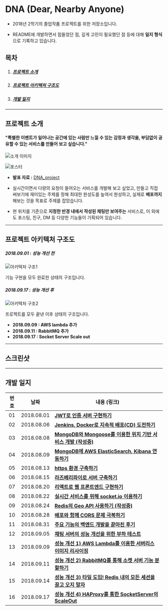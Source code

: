 # DNA (Dear, Nearby Anyone)

* 2018년 2학기의 졸업작품 프로젝트를 위한 저장소입니다.

* README에 개발하면서 힘들었던 점, 깊게 고민이 필요했던 점 등에 대해 **일지 형식**으로 기록하고 있습니다.

  



## 목차

1. ##### [프로젝트 소개](#프로젝트-소개)

2. ##### [프로젝트 아키텍처 구조도](#프로젝트-아키텍처-구조도)

3. ##### [개발 일지](#개발-일지)

***

## 프로젝트 소개

#### **"특별한 이벤트가 일어나는 공간에 있는 사람만 느낄 수 있는 감정과 생각을, 부담없이 공유할 수 있는 서비스를 만들어 보고 싶습니다.**"

![소개 이미지](https://blogfiles.pstatic.net/MjAxODA4MTRfMTky/MDAxNTM0MTc3NzY1MTM0.NCF4J6dMHOkkdIOZfhedD3jE3ClrDsU62BCsdAeryVog.SYjZhtyBsQAmZE8KFL6X0tSj9-sHzwbr3qhSbeTFfWYg.PNG.3457soso/title.png)

![포스터](https://github.com/3457soso/team-project-DNA/blob/master/Resource/DNA_poster.png?raw=true)



- **발표 자료 :** [DNA_project](https://github.com/3457soso/team-project-DNA/blob/master/Resource/DNA_project.pdf)

- 실시간이면서 다량의 요청이 들어오는 서비스를 개발해 보고 싶었고, 만들고 직접 써보기에 재미있는 주제를 정해 최대한 완성도를 높여서 완성하고, 실제로 **배포까지** 해보는 것을 목표로 주제를 잡았습니다.

- 현 위치를 기준으로 **지정한 반경 내에서 작성된 채팅만 보여주는** 서비스로, 이 외에도 포스팅, 친구, DM 등 다양한 기능들이 기획되어 있습니다.

  

***

## 프로젝트 아키텍처 구조도

##### 2018.09.01 : 성능 개선 전

![아키텍처 구조1](https://github.com/3457soso/team-project-DNA/raw/master/Resource/Arcitecture_Design_0901.png)

기능 구현을 모두 완료한 상태의 구조입니다.



##### 2018.09.17 : 성능 개선 후

![아키텍처 구조2](https://github.com/3457soso/team-project-DNA/raw/master/Resource/Arcitecture_Design_0916.png)

프로젝트를 모두 끝낸 이후 상태의 구조입니다.

- **2018.09.09 : AWS lambda 추가**
- **2018.09.11 : RabbitMQ 추가**
- **2018.09.17 : Socket Server Scale out**



------

## 스크린샷



***

## 개발 일지

| 번호 |    날짜    | 내용 (링크)                                                  |
| :--: | :--------: | ------------------------------------------------------------ |
|  01  | 2018.08.01 | [**JWT로 인증 서버 구현하기**](https://github.com/3457soso/project_DNA/blob/master/devLog/2018.08.01%20:%20JWT%EB%A1%9C%20%EC%9D%B8%EC%A6%9D%20%EC%84%9C%EB%B2%84%20%EA%B5%AC%ED%98%84%ED%95%98%EA%B8%B0.md) |
|  02  | 2018.08.06 | [**Jenkins, Docker로 지속적 배포(CD) 도전하기**](https://github.com/3457soso/project_DNA/blob/master/devLog/2018.08.06%20:%20Jenkins%2C%20Docker%EB%A1%9C%20%EC%A7%80%EC%86%8D%EC%A0%81%20%EB%B0%B0%ED%8F%AC(CD)%20%EB%8F%84%EC%A0%84%ED%95%98%EA%B8%B0.md) |
|  03  | 2018.08.08 | [**MongoDB와 Mongoose를 이용한 위치 기반 서비스 개발 (작성중)**](https://github.com/3457soso/team-project-DNA/blob/master/devLog/2018.08.08%20:%20MongoDB%EC%99%80%20Mongoose%EB%A5%BC%20%EC%9D%B4%EC%9A%A9%ED%95%9C%20%EC%9C%84%EC%B9%98%20%EA%B8%B0%EB%B0%98%20%EC%84%9C%EB%B9%84%EC%8A%A4%20%EA%B0%9C%EB%B0%9C.md) |
|  04  | 2018.08.09 | [**MongoDB에 AWS ElasticSearch, Kibana 연동하기**](https://github.com/3457soso/project_DNA/blob/master/devLog/2018.08.09%20:%20MongoDB%EC%97%90%20ElasticSearch%2C%20Kibana%20%EC%97%B0%EB%8F%99%ED%95%98%EA%B8%B0.md) |
|  05  | 2018.08.13 | [**https 환경 구축하기**](https://github.com/3457soso/project_DNA/blob/master/devLog/2018.08.13%20:%20SSL%EC%9D%84%20%EC%9D%B4%EC%9A%A9%ED%95%B4%20https%20%ED%99%98%EA%B2%BD%20%EA%B5%AC%EC%B6%95%ED%95%98%EA%B8%B0.md) |
|  06  | 2018.08.15 | [**라즈베리파이로 서버 구축하기**](https://github.com/3457soso/project_DNA/blob/master/devLog/2018.08.15%20:%20%EB%9D%BC%EC%A6%88%EB%B2%A0%EB%A6%AC%ED%8C%8C%EC%9D%B4%EB%A1%9C%20%EC%84%9C%EB%B2%84%20%EA%B5%AC%EC%B6%95%ED%95%98%EA%B8%B0.md) |
|  07  | 2018.08.20 | [**리액트로 웹 프론트엔드 구현하기**](https://github.com/3457soso/team-project-DNA/blob/master/devLog/2018.08.20%20:%20%EB%A6%AC%EC%95%A1%ED%8A%B8%EB%A1%9C%20%EC%9B%B9%20%ED%94%84%EB%A1%A0%ED%8A%B8%EC%97%94%EB%93%9C%20%EA%B5%AC%ED%98%84%ED%95%98%EA%B8%B0.md) |
|  08  | 2018.08.22 | [**실시간 서비스를 위해 socket.io 이용하기**](https://github.com/3457soso/team-project-DNA/blob/master/devLog/2018.08.22%20:%20%EC%8B%A4%EC%8B%9C%EA%B0%84%20%EC%84%9C%EB%B9%84%EC%8A%A4%EB%A5%BC%20%EC%9C%84%ED%95%B4%20Socket.io%20%EC%9D%B4%EC%9A%A9%ED%95%98%EA%B8%B0.md) |
|  09  | 2018.08.24 | [**Redis의 Geo API 사용하기 (작성중)**](https://github.com/3457soso/team-project-DNA/blob/master/devLog/2018.08.24%20:%20Redis%EC%9D%98%20Geo%20API%20%EC%82%AC%EC%9A%A9%ED%95%98%EA%B8%B0.md) |
|  10  | 2018.08.28 | [**배포와 함께 CORS 문제 극복하기**](https://github.com/3457soso/team-project-DNA/blob/master/devLog/2018.08.28%20:%20%EB%B0%B0%ED%8F%AC%EC%99%80%20%ED%95%A8%EA%BB%98%20CORS%20%EB%AC%B8%EC%A0%9C%20%EA%B7%B9%EB%B3%B5%ED%95%98%EA%B8%B0.md) |
|  11  | 2018.08.31 | [**주요 기능의 백엔드 개발을 끝마친 후기**](https://github.com/3457soso/team-project-DNA/blob/master/devLog/2018.08.31%20:%20%EC%A3%BC%EC%9A%94%20%EA%B8%B0%EB%8A%A5%EC%9D%98%20%EB%B0%B1%EC%97%94%EB%93%9C%20%EA%B0%9C%EB%B0%9C%EC%9D%84%20%EB%81%9D%EB%A7%88%EC%B9%9C%20%ED%9B%84%EA%B8%B0.md) |
|  12  | 2018.09.05 | [**채팅 서버의 성능 개선을 위한 부하 테스트**](https://github.com/3457soso/team-project-DNA/blob/master/devLog/2018.09.05%20:%20%EC%B1%84%ED%8C%85%20%EC%84%9C%EB%B2%84%EC%9D%98%20%EC%84%B1%EB%8A%A5%20%EA%B0%9C%EC%84%A0%EC%9D%84%20%EC%9C%84%ED%95%9C%20%EB%B6%80%ED%95%98%20%ED%85%8C%EC%8A%A4%ED%8A%B8.md) |
|  13  | 2018.09.09 | [**성능 개선 1) AWS Lambda를 이용한 서버리스 이미지 리사이징**](https://github.com/3457soso/team-project-DNA/blob/master/devLog/2018.09.09%20:%20%EC%84%B1%EB%8A%A5%20%EA%B0%9C%EC%84%A0%201\)%20AWS%20Lambda%EB%A5%BC%20%EC%9D%B4%EC%9A%A9%ED%95%9C%20%EC%9D%B4%EB%AF%B8%EC%A7%80%20%EB%A6%AC%EC%82%AC%EC%9D%B4%EC%A7%95.md) |
|  14  | 2018.09.11 | [**성능 개선 2) RabbitMQ를 통해 소켓 서버 기능 분할하기**](https://github.com/3457soso/team-project-DNA/blob/master/devLog/2018.09.11%20:%20%EC%84%B1%EB%8A%A5%20%EA%B0%9C%EC%84%A0%202\)%20RabbitMQ%EB%A5%BC%20%ED%86%B5%ED%95%B4%20%EC%86%8C%EC%BC%93%20%EC%84%9C%EB%B2%84%20%EA%B8%B0%EB%8A%A5%20%EB%B6%84%ED%95%A0%ED%95%98%EA%B8%B0.md) |
|  15  | 2018.09.14 | [**성능 개선 3) 타일 도입! Redis 내의 모든 세션을 끌고 오지 말자**](https://github.com/3457soso/team-project-DNA/blob/master/devLog/2018.09.14%20:%20%EC%84%B1%EB%8A%A5%20%EA%B0%9C%EC%84%A0%203\)%20%ED%83%80%EC%9D%BC%20%EB%8F%84%EC%9E%85!%20Redis%20%EB%82%B4%EC%9D%98%20%EB%AA%A8%EB%93%A0%20%EC%84%B8%EC%85%98%EC%9D%84%20%EB%81%8C%EA%B3%A0%20%EC%98%A4%EC%A7%80%20%EB%A7%90%EC%9E%90.md) |
|  16  | 2018.09.17 | [**성능 개선 4) HAProxy를 통한 SocketServer의 ScaleOut**](https://github.com/3457soso/team-project-DNA/blob/master/devLog/2018.09.17%20:%20%EC%84%B1%EB%8A%A5%20%EA%B0%9C%EC%84%A0%204\)%20HAProxy%EB%A5%BC%20%ED%86%B5%ED%95%9C%20SocketServer%EC%9D%98%20ScaleOut.md) |


#### 


